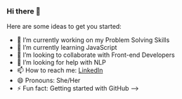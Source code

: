 ### Hi there 👋

Here are some ideas to get you started:

- 🔭 I’m currently working on my Problem Solving Skills
- 🌱 I’m currently learning JavaScript
- 👯 I’m looking to collaborate with Front-end Developers
- 🤔 I’m looking for help with NLP
- 📫 How to reach me: [LinkedIn](https://www.linkedin.com/in/praniti-parmar/)
- 😄 Pronouns: She/Her
- ⚡ Fun fact: Getting started with GitHub
-->
